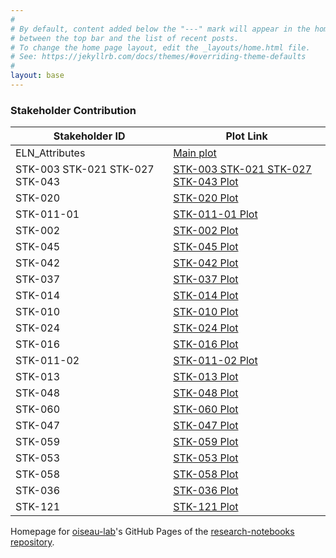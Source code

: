 ```yaml
---
#
# By default, content added below the "---" mark will appear in the home page
# between the top bar and the list of recent posts.
# To change the home page layout, edit the _layouts/home.html file.
# See: https://jekyllrb.com/docs/themes/#overriding-theme-defaults
#
layout: base
---
```


### Stakeholder Contribution


| Stakeholder ID | Plot Link |
| -------------- | --------- |
| ELN_Attributes | [Main plot](https://oiseau-lab.github.io/research-notebooks/main_plot/) |
| STK-003 STK-021 STK-027 STK-043 | [STK-003 STK-021 STK-027 STK-043 Plot](https://oiseau-lab.github.io/research-notebooks/STK-003%20STK-021%20STK-027%20STK-043/) | 
| STK-020 | [STK-020 Plot](https://oiseau-lab.github.io/research-notebooks/STK-020) |
| STK-011-01 | [STK-011-01 Plot](https://oiseau-lab.github.io/research-notebooks/STK-011-01/) |
| STK-002 | [STK-002 Plot](https://oiseau-lab.github.io/research-notebooks/STK-002/) |
| STK-045 | [STK-045 Plot](https://oiseau-lab.github.io/research-notebooks/STK-045/) |
| STK-042 | [STK-042 Plot](https://oiseau-lab.github.io/research-notebooks/STK-042/) |
| STK-037 | [STK-037 Plot](https://oiseau-lab.github.io/research-notebooks/STK-037/) |
| STK-014 | [STK-014 Plot](https://oiseau-lab.github.io/research-notebooks/STK-014/) |
| STK-010 | [STK-010 Plot](https://oiseau-lab.github.io/research-notebooks/STK-010/) |
| STK-024 | [STK-024 Plot](https://oiseau-lab.github.io/research-notebooks/STK-024/) |
| STK-016 | [STK-016 Plot](https://oiseau-lab.github.io/research-notebooks/STK-016/) |
| STK-011-02 | [STK-011-02 Plot](https://oiseau-lab.github.io/research-notebooks/STK-011-02/) |
| STK-013 | [STK-013 Plot](https://oiseau-lab.github.io/research-notebooks/STK-013/) |
| STK-048 | [STK-048 Plot](https://oiseau-lab.github.io/research-notebooks/STK-048/) |
| STK-060 | [STK-060 Plot](https://oiseau-lab.github.io/research-notebooks/STK-060/) |
| STK-047 | [STK-047 Plot](https://oiseau-lab.github.io/research-notebooks/STK-047/) |
| STK-059 | [STK-059 Plot](https://oiseau-lab.github.io/research-notebooks/STK-059/) |
| STK-053 | [STK-053 Plot](https://oiseau-lab.github.io/research-notebooks/STK-053/) |
| STK-058 | [STK-058 Plot](https://oiseau-lab.github.io/research-notebooks/STK-058/) |
| STK-036 | [STK-036 Plot](https://oiseau-lab.github.io/research-notebooks/STK-036/) |
| STK-121 | [STK-121 Plot](https://oiseau-lab.github.io/research-notebooks/STK-121/) |



Homepage for [oiseau-lab](https://github.com/oiseau-lab)'s GitHub Pages of the [research-notebooks repository](https://github.com/oiseau-lab/research-notebooks).
